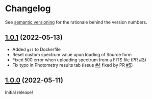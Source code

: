 # Changelog

See [semantic versioning](https://semver.org/spec/v2.0.0.html) for the rationale behind
the version numbers.

<!-- ## [1.1.0](https://github.com/CASTOR-telescope/ETC_frontend/tree/v1.1.0) (2022-mm-dd)

- Also, we now only render the spectrum for wavelengths within the CASTOR passband
ranges. This should allow users to upload bigger spectra without hitting the session
storage limit. See the comments beginning
[here](https://github.com/CASTOR-telescope/ETC_frontend/issues/2#issuecomment-1125563805)
for more context/details. -->

## [1.0.1](https://github.com/CASTOR-telescope/ETC_frontend/tree/v1.0.1) (2022-05-13)

- Added `git` to Dockerfile
- Reset custom spectrum value upon loading of Source form
- Fixed 500 error when uploading spectrum from a FITS file
  (PR [#3](https://github.com/CASTOR-telescope/ETC_frontend/pull/3))
- Fix typo in Photometry results tab (issue
  [#4](https://github.com/CASTOR-telescope/ETC_frontend/issues/4) fixed by PR
  [#5](https://github.com/CASTOR-telescope/ETC_frontend/pull/5))

## [1.0.0](https://github.com/CASTOR-telescope/ETC_frontend/tree/v1.0.0) (2022-05-11)

Initial release!
